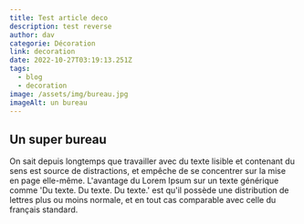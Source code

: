 ```yaml
---
title: Test article deco
description: test reverse
author: dav
categorie: Décoration
link: decoration
date: 2022-10-27T03:19:13.251Z
tags:
  - blog
  - decoration
image: /assets/img/bureau.jpg
imageAlt: un bureau
---
```

## Un super bureau

On sait depuis longtemps que travailler avec du texte lisible et contenant du sens est source de distractions, et empêche de se concentrer sur la mise en page elle-même. L'avantage du Lorem Ipsum sur un texte générique comme 'Du texte. Du texte. Du texte.' est qu'il possède une distribution de lettres plus ou moins normale, et en tout cas comparable avec celle du français standard.
